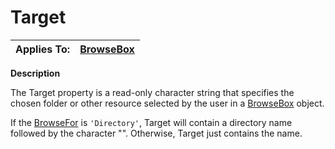 




<h1 class="heading"><span class="name">Target</span></h1>

| Applies To: | [BrowseBox](./browsebox.md) |
| --- | ---  |


**Description**


The Target property is a read-only character string that specifies the chosen folder or other resource selected by the user in a [BrowseBox](./browsebox.md) object.


If the [BrowseFor](BrowseFor.htm) is `'Directory'`, Target will contain a directory name followed by the character "\". Otherwise, Target just contains the name.



